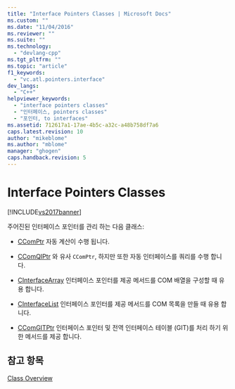 ```yaml
---
title: "Interface Pointers Classes | Microsoft Docs"
ms.custom: ""
ms.date: "11/04/2016"
ms.reviewer: ""
ms.suite: ""
ms.technology: 
  - "devlang-cpp"
ms.tgt_pltfrm: ""
ms.topic: "article"
f1_keywords: 
  - "vc.atl.pointers.interface"
dev_langs: 
  - "C++"
helpviewer_keywords: 
  - "interface pointers classes"
  - "인터페이스, pointers classes"
  - "포인터, to interfaces"
ms.assetid: 712617a1-17ae-4b5c-a32c-a48b758df7a6
caps.latest.revision: 10
author: "mikeblome"
ms.author: "mblome"
manager: "ghogen"
caps.handback.revision: 5
---
```

# Interface Pointers Classes
[!INCLUDE[vs2017banner](../assembler/inline/includes/vs2017banner.md)]

주어진된 인터페이스 포인터를 관리 하는 다음 클래스:  
  
-   [CComPtr](../atl/reference/ccomptr-class.md) 자동 계산이 수행 됩니다.  
  
-   [CComQIPtr](../atl/reference/ccomqiptr-class.md) 와 유사 `CComPtr`, 하지만 또한 자동 인터페이스를 쿼리를 수행 합니다.  
  
-   [CInterfaceArray](../atl/reference/cinterfacearray-class.md) 인터페이스 포인터를 제공 메서드를 COM 배열을 구성할 때 유용 합니다.  
  
-   [CInterfaceList](../atl/reference/cinterfacelist-class.md) 인터페이스 포인터를 제공 메서드를 COM 목록을 만들 때 유용 합니다.  
  
-   [CComGITPtr](../atl/reference/ccomgitptr-class.md) 인터페이스 포인터 및 전역 인터페이스 테이블 \(GIT\)를 처리 하기 위한 메서드를 제공 합니다.  
  
## 참고 항목  
 [Class Overview](../atl/atl-class-overview.md)